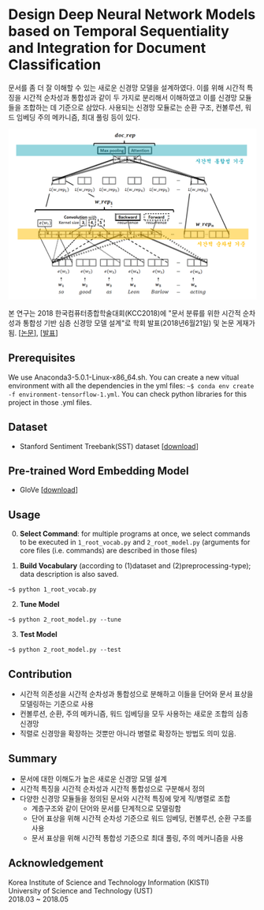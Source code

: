 # Design Deep Neural Network Models based on Temporal Sequentiality and Integration for Document Classification

문서를 좀 더 잘 이해할 수 있는 새로운 신경망 모델을 설계하였다. 이를 위해 시간적 특징을 시간적 순차성과 통합성과 같이 두 가지로 분리해서 이해하였고 이를 신경망 모듈들을 조합하는 데 기준으로 삼았다. 사용되는 신경망 모듈로는 순환 구조, 컨볼루션, 워드 임베딩 주의 메카니즘, 최대 풀링 등이 있다.

![](/assets/model.PNG)

본 연구는 2018 한국컴퓨터종합학술대회(KCC2018)에 "문서 분류를 위한 시간적 순차성과 통합성 기반 심층 신경망 모델 설계"로 학회 발표(2018년6월21일) 및 논문 게재가 됨. [[논문](http://www.dbpia.co.kr/Journal/ArticleDetail/NODE07503243)], [[발표](https://1drv.ms/p/s!AllPqyV9kKUrkXwn-OdLaVH1P_od)]


## Prerequisites 
We use Anaconda3-5.0.1-Linux-x86_64.sh. You can create a new vitual environment with all the dependencies in the yml files: 
`~$ conda env create -f environment-tensorflow-1.yml`. You can check python libraries for this project in those .yml files.

## Dataset
* Stanford Sentiment Treebank(SST) dataset [[download](https://drive.google.com/open?id=1_trnJGAc3GWcdR69trBxGbWkKFFVZSkx)]

## Pre-trained Word Embedding Model
* GloVe [[download](https://nlp.stanford.edu/projects/glove/)]

## Usage
0. **Select Command**: for multiple programs at once, we select commands to be executed in `1_root_vocab.py` and `2_root_model.py` (arguments for core files (i.e. commands) are described in those files)

1. **Build Vocabulary** (according to (1)dataset and (2)preprocessing-type); data description is also saved.
```
~$ python 1_root_vocab.py
```

2. **Tune Model**
```
~$ python 2_root_model.py --tune
```

3. **Test Model**
```
~$ python 2_root_model.py --test
```

## Contribution
* 시간적 의존성을 시간적 순차성과 통합성으로 분해하고 이들을 단어와 문서 표상을 모델링하는 기준으로 사용
* 컨볼루션, 순환, 주의 메카니즘, 워드 임베딩을 모두 사용하는 새로운 조합의 심층 신경망
* 직렬로 신경망을 확장하는 것뿐만 아니라 병렬로 확장하는 방법도 의미 있음. 

## Summary
* 문서에 대한 이해도가 높은 새로운 신경망 모델 설계
* 시간적 특징을 시간적 순차성과 시간적 통합성으로 구분해서 정의
* 다양한 신경망 모듈들을 정의된 문서와 시간적 특징에 맞게 직/병렬로 조합
   - 계층구조와 같이 단어와 문서를 단계적으로 모델링함
   - 단어 표상을 위해 시간적 순차성 기준으로 워드 임베딩, 컨볼루션, 순환 구조를 사용
   - 문서 표상을 위해 시간적 통합성 기준으로 최대 풀링, 주의 메커니즘을 사용

## Acknowledgement
Korea Institute of Science and Technology Information (KISTI) <br>
University of Science and Technology (UST) <br>
2018.03 ~ 2018.05
